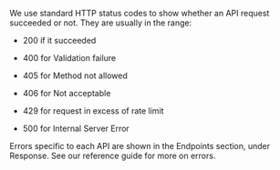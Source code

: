 We use standard HTTP status codes to show whether an API request succeeded or not. They are usually in the range:

- 200 if it succeeded

- 400 for Validation failure

- 405 for Method not allowed
        
- 406 for Not acceptable

- 429 for request in excess of rate limit
          
- 500 for Internal Server Error

Errors specific to each API are shown in the Endpoints section, under Response. See our reference guide for more on errors.

